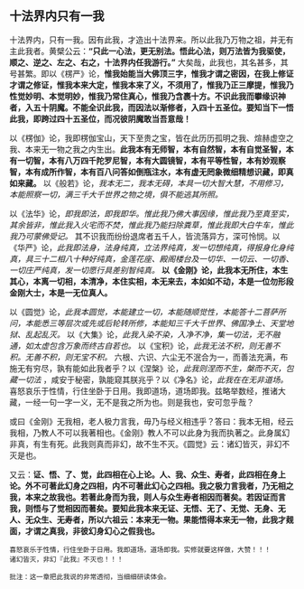 ## 十法界内只有一我

十法界内，只有一我。因有此我，才造出十法界来。所以此我乃万物之祖，并无有主此我者。黄檗公云：__“只此一心法，更无别法。悟此心法，则万法皆为我驱使，顺之、逆之、左之、右之，十法界内任我游行。”__ 大矣哉，此我也，其名甚多，其号甚繁。即以《楞严》论，__惟我始能当大佛顶三字，惟我才谓之密因，在我上修证才谓之修证，惟我本来大定，惟我本来了义，不须用了，惟我乃正三摩提，惟我乃性觉妙明、本觉明妙，惟我乃常住真心，惟我乃含裹十方。不识此我而攀缘识神者，入五十阴魔。不能全识此我，而因法以渐修者，入四十五圣位。要知当下一悟此我，即跨过四十五圣位，而况彼阴魔敢当吾意哉！__

 以《楞伽》论，我即楞伽宝山，天下至贵之宝，皆在此历历孤明之我、煊赫虚空之我、本来无一物之我之内生出。__此我本有无师智，本有自然智，本有自觉圣智，本有一切智，本有八万四千陀罗尼智，本有大圆镜智，本有平等性智，本有妙观察智，本有成所作智，本有百八问答如倒瓶注水，本有虚无罔象微细精想识藏，即真如来藏。__ 以《般若》论，*我本无二，我本无碍，本具一切大智大慧，不用修习，本能照察一切，满三千大千世界之物之境，俱不能逃其所照。*

 以《法华》论，*即我即法，即我即华。惟此我乃佛大事因缘，惟此我乃至真至实，其余皆非，惟此我入火宅而不焚，惟此我乃能扫除粪草，惟此我即大白牛车，惟此我乃可蒙佛受记。* 其不识我而纷纷退席者五千人，皆流落异方，深可怜悯。以《华严》论，*此我即法身，法身纯真，立法界纯真，发一切想纯真，得报身化身纯真，具三十二相八十种好纯真，金莲花座、殿阁楼台及一切华、一切云、一切香、一切庄严纯真，发一切愿行具差别智纯真。* __以《金刚》论，此我本无所住，本生其心，本离一切相，本清净，本住实相，本无来去，本如如不动，本是一位勿形段金刚大士，本是一无位真人。__ 

 以《圆觉》论，*此我本圆觉，本能建立一切，本能随顺觉性，本能答十二菩萨所问，本能悉三等层次或先或后轮转所修，本能知三千大千世界、佛国净土、天堂地狱、乱起乱灭。* 以《大集》论，*此我入染不染，入净不净，集一切法，无不融通，如太虚包含万象而终古自若也。* 以《宝积》论，*此我无法不积，则无善不积。无善不积，则无宝不积。* 六根、六识、六尘无不泯合为一，而善法充满，布施无有穷尽，孰有能如此我者乎？以《涅槃》论，*此我则涅而不生，槃而不灭，包藏一切法* ，咸安于秘密，孰能窥其朕兆乎？以《净名》论，*此我在在无非道场。* 喜怒哀乐于性情，行住坐卧于日用。我即道场，道场即我。兹略举数经，推诸大藏，一经一句一字一义，无不是我之所为也。则是我也，安可忽乎哉？

或曰《金刚》无我相，老人极力言我，毋乃与经义相违乎？答曰：我本无相，经云我相，乃教人不可以我著相也。《金刚》教人不可以此身为我而执著之。此身属幻非真，有生有死。此我则真而非幻，故不生不灭。《圆觉》云：诸幻皆灭，非幻不灭是也。

又云：__证、悟、了、觉，此四相在心上论。人、我、众生、寿者，此四相在身上论。外不可著此幻身之四相，内不可著此幻心之四相。我之极力言我者，乃无相之我，本来之故我也。若著此身而为我，则人与众生寿者相因而著矣。若因证而言我，则悟与了觉相因而著矣。要知此我本来无证、无悟、无了、无觉、无身、无人、无众生、无寿者，所以六祖云：本来无一物。果能悟得本来无一物，此我才觌面，才谓之真我，非彼幻身幻心之假我也。__

 ```yang
喜怒哀乐于性情，行住坐卧于日用。我即道场，道场即我。实修就要这样做，大赞！！！
诸幻皆灭，非幻『此我』不灭也！！！
```

```xu
批注：这一章把此我说的非常透彻，当细细研读体会。
```
